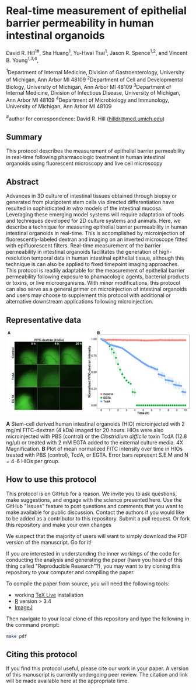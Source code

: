 # Real-time measurement of epithelial barrier permeability in human intestinal organoids

David R. Hill<sup>1#</sup>, Sha Huang<sup>1</sup>, Yu-Hwai Tsai<sup>1</sup>, Jason R. Spence<sup>1,2</sup>, and Vincent B. Young<sup>1,3,4</sup>,

<sup>1</sup>Department of Internal Medicine, Division of Gastroenterology, University of Michigan, Ann Arbor MI 48109
<sup>2</sup>Department of Cell and Developmental Biology, University of Michigan, Ann Arbor MI 48109 
<sup>3</sup>Department of Internal Medicine, Division of Infectious Disease, University of Michigan, Ann Arbor MI 48109
<sup>4</sup>Department of Microbiology and Immunology, University of Michigan, Ann Arbor MI 48109

<sup>#</sup>author for correspondence:
David R. Hill (hilldr@med.umich.edu)

## Summary 

This protocol describes the measurement of epithelial barrier permeability in real-time following pharmacologic treatment in human intestinal organoids using fluorescent microscopy and live cell microscopy

## Abstract

Advances in 3D culture of intestinal tissues obtained through biopsy or generated from pluripotent stem cells via directed differentiation have resulted in sophisticated *in vitro* models of the intestinal mucosa. Leveraging these emerging model systems will require adaptation of tools and techniques developed for 2D culture systems and animals. Here, we describe a technique for measuring epithelial barrier permeability in human intestinal organoids in real-time. This is accomplished by microinjection of fluorescently-labeled dextran and imaging on an inverted microscope fitted with epifluorescent filters. Real-time measurement of the barrier permeability in intestinal organoids facilitates the generation of high-resolution temporal data in human intestinal epithelial tissue, although this technique is can also be applied to fixed timepoint imaging approaches. This protocol is readily adaptable for the measurement of epithelial barrier permeability following exposure to phamacologic agents, bacterial products or toxins, or live microorganisms.  With minor modifications, this protocol can also serve as a general primer on microinjection of intestinal organoids and users may choose to supplement this protocol with additional or alternative downstream applications following microinjection.

## Representative data

![](results/figure4.png)

__A__ Stem-cell derived human intestinal organoids (HIO) microinjected with 2 mg/ml FITC-dextran (4 kDa) imaged for 20 hours. HIOs were also microinjected with PBS (control) or the *Clostridium difficile* toxin TcdA (12.8 ng/&mu;l) or treated with 2 mM EGTA added to the external culture media. 4X Magnification. __B__ Plot of mean normalized FITC intensity over time in HIOs treated with PBS (control), TcdA, or EGTA. Error bars represent S.E.M and N = 4-6 HIOs per group.

## How to use this protocol

This protocol is on GitHub for a reason. We invite you to ask questions, make suggestions, and engage with the science presented here. Use the GitHub "Issues" feature to post questions and comments that you want to make available for public discussion. Contact the authors if you would like to be added as a contributor to this repository. Submit a pull request. Or fork this repository and make your own changes

We suspect that the majority of users will want to simply download the PDF version of the manuscript. Go for it!

If you are interested in understanding the inner workings of the code for conducting the analysis and generating the paper (have you heard of this thing called "Reproducible Research"?), you may want to try cloning this repository to your computer and compiling the paper.

To compile the paper from source, you will need the following tools:
* working [TeX Live](https://www.tug.org/texlive/) installation
* [R](https://cran.r-project.org/) version > 3.4
* [ImageJ](https://imagej.nih.gov/ij/)

Then navigate to your local clone of this repository and type the following in the command prompt:

```sh
make pdf
```

## Citing this protocol

If you find this protocol useful, please cite our work in your paper. A version of this manuscript is currently undergoing peer review. The citation and link will be made available here at the appropriate time.
